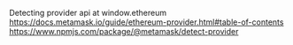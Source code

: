 

Detecting provider api at window.ethereum 
https://docs.metamask.io/guide/ethereum-provider.html#table-of-contents
https://www.npmjs.com/package/@metamask/detect-provider